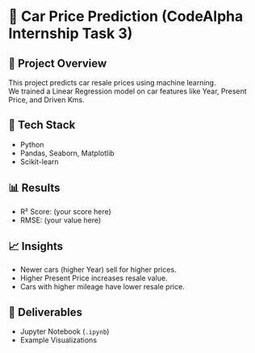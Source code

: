 # 🚗 Car Price Prediction (CodeAlpha Internship Task 3)

## 📌 Project Overview
This project predicts car resale prices using machine learning.  
We trained a Linear Regression model on car features like Year, Present Price, and Driven Kms.

## 🔧 Tech Stack
- Python
- Pandas, Seaborn, Matplotlib
- Scikit-learn

## 📊 Results
- R² Score: (your score here)
- RMSE: (your value here)

## 📈 Insights
- Newer cars (higher Year) sell for higher prices.
- Higher Present Price increases resale value.
- Cars with higher mileage have lower resale price.

## 🔗 Deliverables
- Jupyter Notebook (`.ipynb`)
- Example Visualizations
